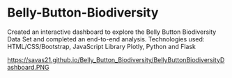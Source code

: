 # Belly-Button-Biodiversity

Created an interactive dashboard to explore the Belly Button Biodiversity Data Set and completed an end-to-end
analysis. Technologies used: HTML/CSS/Bootstrap, JavaScript Library Plotly, Python and Flask

https://savas21.github.io/Belly_Button_Biodiversity/BellyButtonBiodiversityDashboard.PNG








